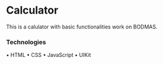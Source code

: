 # Calculator

This is a calulator with basic functionalities work on BODMAS.

### Technologies
• HTML
• CSS
• JavaScript
• UIKit
